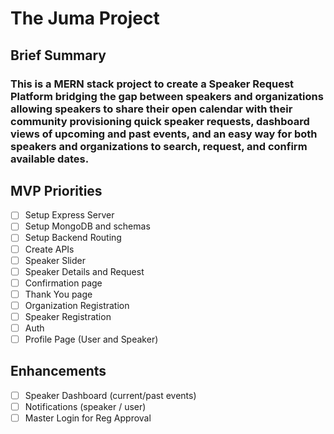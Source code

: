# **The Juma Project**

## Brief Summary

### This is a MERN stack project to create a Speaker Request Platform bridging the gap between speakers and organizations allowing speakers to share their open calendar with their community provisioning quick speaker requests, dashboard views of upcoming and past events, and an easy way for both speakers and organizations to search, request, and confirm available dates.

## MVP Priorities

- [ ] Setup Express Server
- [ ] Setup MongoDB and schemas
- [ ] Setup Backend Routing
- [ ] Create APIs
- [ ] Speaker Slider
- [ ] Speaker Details and Request
- [ ] Confirmation page
- [ ] Thank You page
- [ ] Organization Registration
- [ ] Speaker Registration
- [ ] Auth
- [ ] Profile Page (User and Speaker)

## Enhancements

- [ ] Speaker Dashboard (current/past events)
- [ ] Notifications (speaker / user)
- [ ] Master Login for Reg Approval